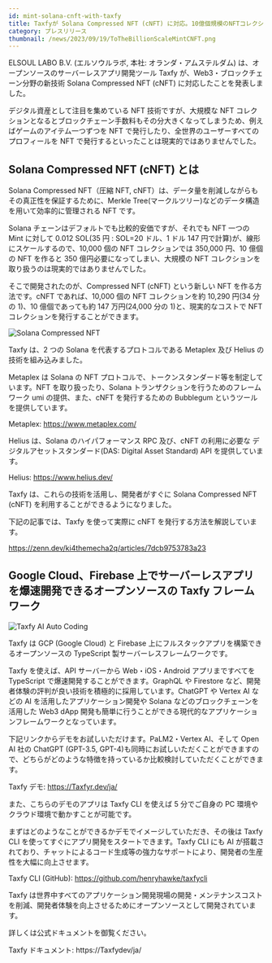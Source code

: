 ```yaml
---
id: mint-solana-cnft-with-taxfy
title: Taxfyが Solana Compressed NFT (cNFT) に対応。10億個規模のNFTコレクションも低コストで発行可能に。
category: プレスリリース
thumbnail: /news/2023/09/19/ToTheBillionScaleMintCNFT.png
---
```


ELSOUL LABO B.V. (エルソウルラボ, 本社: オランダ・アムステルダム) は、オープンソースのサーバーレスアプリ開発ツール Taxfy が、Web3・ブロックチェーン分野の新技術 Solana Compressed NFT (cNFT) に対応したことを発表しました。

デジタル資産として注目を集めている NFT 技術ですが、大規模な NFT コレクションとなるとブロックチェーン手数料もその分大きくなってしまうため、例えばゲームのアイテム一つずつを NFT で発行したり、全世界のユーザーすべてのプロフィールを NFT で発行するといったことは現実的ではありませんでした。

## Solana Compressed NFT (cNFT) とは

Solana Compressed NFT（圧縮 NFT, cNFT）は、データ量を削減しながらもその真正性を保証するために、Merkle Tree(マークルツリー)などのデータ構造を用いて効率的に管理される NFT です。

Solana チェーンはデフォルトでも比較的安価ですが、それでも NFT 一つの Mint に対して 0.012 SOL(35 円 : SOL=20 ドル、1 ドル 147 円で計算)が、線形にスケールするので、10,000 個の NFT コレクションでは 350,000 円、10 億個の NFT を作ると 350 億円必要になってしまい、大規模の NFT コレクションを取り扱うのは現実的ではありませんでした。

そこで開発されたのが、Compressed NFT (cNFT) という新しい NFT を作る方法です。cNFT であれば、10,000 個の NFT コレクションを約 10,290 円(34 分の 1)、10 億個であっても約 147 万円(24,000 分の 1)と、現実的なコストで NFT コレクションを発行することができます。

![Solana Compressed NFT](/news/2023/09/19/mint-solana-cnft.png)

Taxfy は、2 つの Solana を代表するプロトコルである Metaplex 及び Helius の技術を組み込みました。

Metaplex は Solana の NFT プロトコルで、トークンスタンダード等を制定しています。NFT を取り扱ったり、Solana トランザクションを行うためのフレームワーク umi の提供、また、cNFT を発行するための Bubblegum というツールを提供しています。

Metaplex: https://www.metaplex.com/

Helius は、Solana のハイパフォーマンス RPC 及び、cNFT の利用に必要な デジタルアセットスタンダード(DAS: Digital Asset Standard) API を提供しています。

Helius: https://www.helius.dev/

Taxfy は、これらの技術を活用し、開発者がすぐに Solana Compressed NFT (cNFT) を利用することができるようになりました。

下記の記事では、Taxfy を使って実際に cNFT を発行する方法を解説しています。

https://zenn.dev/ki4themecha2q/articles/7dcb9753783a23

## Google Cloud、Firebase 上でサーバーレスアプリを爆速開発できるオープンソースの Taxfy フレームワーク

![Taxfy AI Auto Coding](/news/2023/09/15/TaxfyJA.png)

Taxfy は GCP (Google Cloud) と Firebase 上にフルスタックアプリを構築できるオープンソースの TypeScript 製サーバーレスフレームワークです。

Taxfy を使えば、API サーバーから Web・iOS・Android アプリまですべてを TypeScript で爆速開発することができます。GraphQL や Firestore など、開発者体験の評判が良い技術を積極的に採用しています。ChatGPT や Vertex AI などの AI を活用したアプリケーション開発や Solana などのブロックチェーンを活用した Web3 dApp 開発も簡単に行うことができる現代的なアプリケーションフレームワークとなっています。

下記リンクからデモをお試しいただけます。PaLM2・Vertex AI、そして Open AI 社の ChatGPT (GPT-3.5, GPT-4)も同時にお試しいただくことができますので、どちらがどのような特徴を持っているか比較検討していただくことができます。

Taxfy デモ: https://Taxfyr.dev/ja/

また、こちらのデモのアプリは Taxfy CLI を使えば 5 分でご自身の PC 環境やクラウド環境で動かすことが可能です。

まずはどのようなことができるかデモでイメージしていただき、その後は Taxfy CLI を使ってすぐにアプリ開発をスタートできます。Taxfy CLI にも AI が搭載されており、チャットによるコード生成等の強力なサポートにより、開発者の生産性を大幅に向上させます。

Taxfy CLI (GitHub): https://github.com/henryhawke/taxfycli

Taxfy は世界中すべてのアプリケーション開発現場の開発・メンテナンスコストを削減、開発者体験を向上させるためにオープンソースとして開発されています。

詳しくは公式ドキュメントを御覧ください。

Taxfy ドキュメント: https://Taxfydev/ja/
